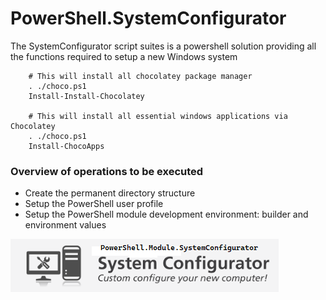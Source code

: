 # PowerShell.SystemConfigurator
The SystemConfigurator script suites is a powershell solution providing all the functions required to setup a new Windows system

```
	# This will install all chocolatey package manager
    . ./choco.ps1
    Install-Install-Chocolatey 

	# This will install all essential windows applications via Chocolatey
    . ./choco.ps1
    Install-ChocoApps 
```

### Overview of operations to be executed
- Create the permanent directory structure
- Setup the PowerShell user profile
- Setup the PowerShell module development environment: builder and environment values

![SystemConfigurator](https://raw.githubusercontent.com/arsscriptum/PowerShell.SystemConfigurator/master/img/sysconfig.png)
